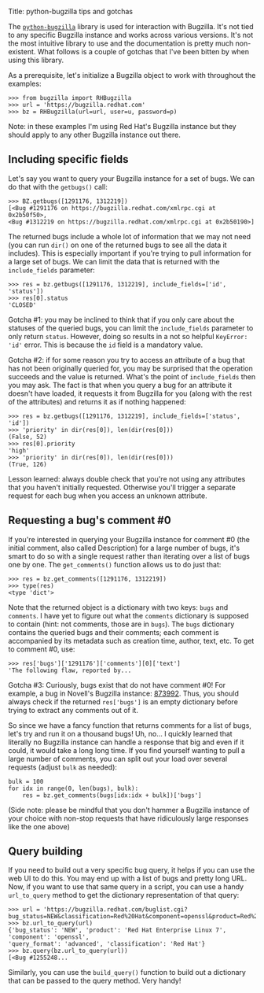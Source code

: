 Title: python-bugzilla tips and gotchas

The [`python-bugzilla`](https://github.com/python-bugzilla/python-bugzilla)
library is used for interaction with Bugzilla. It's not tied to any
specific Bugzilla instance and works across various versions. It's not the
most intuitive library to use and the documentation is pretty much
non-existent. What follows is a couple of gotchas that I've been bitten by
when using this library.

As a prerequisite, let's initialize a Bugzilla object to work with
throughout the examples:

<pre class="codeblock"><code class="python">>>> from bugzilla import RHBugzilla
>>> url = 'https://bugzilla.redhat.com'
>>> bz = RHBugzilla(url=url, user=u, password=p)</code></pre>

Note: in these examples I'm using Red Hat's Bugzilla instance but they
should apply to any other Bugzilla instance out there.

## Including specific fields

Let's say you want to query your Bugzilla instance for a set of bugs.
We can do that with the `getbugs()` call:

<pre class="codeblock"><code class="python">&gt;&gt;&gt; BZ.getbugs([1291176, 1312219])
[&lt;Bug #1291176 on https://bugzilla.redhat.com/xmlrpc.cgi at 0x2b50f50&gt;,
&lt;Bug #1312219 on https://bugzilla.redhat.com/xmlrpc.cgi at 0x2b50190&gt;]</code></pre>

The returned bugs include a whole lot of information that we may not need
(you can run `dir()` on one of the returned bugs to see all the data it
includes). This is especially important if you're trying to pull
information for a large set of bugs. We can limit the data that is returned
with the `include_fields` parameter:

<pre class="codeblock"><code class="python">&gt;&gt;&gt; res = bz.getbugs([1291176, 1312219], include_fields=['id', 'status'])
&gt;&gt;&gt; res[0].status
'CLOSED'</code></pre>

Gotcha #1: you may be inclined to think that if you only care about the
statuses of the queried bugs, you can limit the `include_fields` parameter
to only return `status`. However, doing so results in a not so helpful
`KeyError: 'id'` error. This is because the `id` field is a
mandatory value.

Gotcha #2: if for some reason you try to access an attribute of a bug that
has not been originally queried for, you may be surprised that the
operation succeeds and the value is returned. What's the point of
`include_fields` then you may ask. The fact is that when you query a bug
for an attribute it doesn't have loaded, it requests it from Bugzilla for
you (along with the rest of the attributes) and returns it as if nothing
happened:

<pre class="codeblock"><code class="python">&gt;&gt;&gt; res = bz.getbugs([1291176, 1312219], include_fields=['status', 'id'])
&gt;&gt;&gt; 'priority' in dir(res[0]), len(dir(res[0]))
(False, 52)
&gt;&gt;&gt; res[0].priority
'high'
&gt;&gt;&gt; 'priority' in dir(res[0]), len(dir(res[0]))
(True, 126)</code></pre>

Lesson learned: always double check that you're not using any attributes
that you haven't initially requested. Otherwise you'll trigger a separate
request for each bug when you access an unknown attribute.

## Requesting a bug's comment #0

If you're interested in querying your Bugzilla instance for comment #0 (the
initial comment, also called Description) for a large number of bugs, it's
smart to do so with a single request rather than iterating over a list of
bugs one by one. The `get_comments()` function allows us to do just that:

<pre class="codeblock"><code class="python">&gt;&gt;&gt; res = bz.get_comments([1291176, 1312219])
&gt;&gt;&gt; type(res)
&lt;type 'dict'&gt;</code></pre>

Note that the returned object is a dictionary with two keys: `bugs` and
`comments`. I have yet to figure out what the `comments` dictionary is
supposed to contain (hint: not comments, those are in `bugs`). The `bugs`
dictionary contains the queried bugs and their comments; each comment is
accompanied by its metadata such as creation time, author, text, etc.
To get to comment #0, use:

<pre class="codeblock"><code class="python">&gt;&gt;&gt; res['bugs']['1291176']['comments'][0]['text']
'The following flaw, reported by...</code></pre>

Gotcha #3: Curiously, bugs exist that do not have comment #0! For example,
a bug in Novell's Bugzilla instance:
[873992](https://bugzilla.novell.com/show_bug.cgi?id=873992). Thus, you
should always check if the returned `res['bugs']` is an empty dictionary
before trying to extract any comments out of it.

So since we have a fancy function that returns comments for a list of bugs,
let's try and run it on a thousand bugs! Uh, no... I quickly learned that
literally no Bugzilla instance can handle a response that big and even if
it could, it would take a long long time. If you find yourself wanting to
pull a large number of comments, you can split out your load over several
requests (adjust `bulk` as needed):

<pre class="codeblock"><code class="python">bulk = 100
for idx in range(0, len(bugs), bulk):
    res = bz.get_comments(bugs[idx:idx + bulk])['bugs']</code></pre>

(Side note: please be mindful that you don't hammer a Bugzilla instance of
your choice with non-stop requests that have ridiculously large responses
like the one above)

## Query building

If you need to build out a very specific bug query, it helps if you can use
the web UI to do this. You may end up with a list of bugs and pretty long
URL. Now, if you want to use that same query in a script, you can use a
handy `url_to_query` method to get the dictionary representation of that
query:

<pre class="codeblock"><code class="python">&gt;&gt;&gt; url = 'https://bugzilla.redhat.com/buglist.cgi?bug_status=NEW&classification=Red%20Hat&component=openssl&product=Red%20Hat%20Enterprise%20Linux%207&query_format=advanced'
&gt;&gt;&gt; bz.url_to_query(url)
{'bug_status': 'NEW', 'product': 'Red Hat Enterprise Linux 7', 'component': 'openssl',
'query_format': 'advanced', 'classification': 'Red Hat'}
&gt;&gt;&gt; bz.query(bz.url_to_query(url))
[&lt;Bug #1255248...</code></pre>

Similarly, you can use the `build_query()` function to build out a
dictionary that can be passed to the query method. Very handy!
